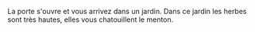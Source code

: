 La porte s'ouvre et vous arrivez dans un jardin.
Dans ce jardin les herbes sont très hautes, elles vous chatouillent le menton.
